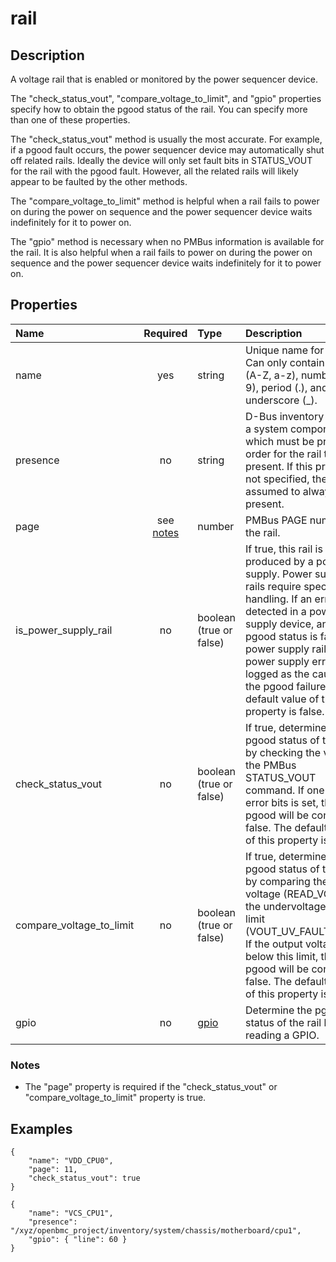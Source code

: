 # rail

## Description

A voltage rail that is enabled or monitored by the power sequencer device.

The "check_status_vout", "compare_voltage_to_limit", and "gpio" properties
specify how to obtain the pgood status of the rail. You can specify more than
one of these properties.

The "check_status_vout" method is usually the most accurate. For example, if a
pgood fault occurs, the power sequencer device may automatically shut off
related rails. Ideally the device will only set fault bits in STATUS_VOUT for
the rail with the pgood fault. However, all the related rails will likely appear
to be faulted by the other methods.

The "compare_voltage_to_limit" method is helpful when a rail fails to power on
during the power on sequence and the power sequencer device waits indefinitely
for it to power on.

The "gpio" method is necessary when no PMBus information is available for the
rail. It is also helpful when a rail fails to power on during the power on
sequence and the power sequencer device waits indefinitely for it to power on.

## Properties

| Name                     |      Required       | Type                    | Description                                                                                                                                                                                                                                                                                                                    |
| :----------------------- | :-----------------: | :---------------------- | :----------------------------------------------------------------------------------------------------------------------------------------------------------------------------------------------------------------------------------------------------------------------------------------------------------------------------- |
| name                     |         yes         | string                  | Unique name for the rail. Can only contain letters (A-Z, a-z), numbers (0-9), period (.), and underscore (\_).                                                                                                                                                                                                                 |
| presence                 |         no          | string                  | D-Bus inventory path of a system component which must be present in order for the rail to be present. If this property is not specified, the rail is assumed to always be present.                                                                                                                                             |
| page                     | see [notes](#notes) | number                  | PMBus PAGE number of the rail.                                                                                                                                                                                                                                                                                                 |
| is_power_supply_rail     |         no          | boolean (true or false) | If true, this rail is produced by a power supply. Power supply rails require special error handling. If an error is detected in a power supply device, and the pgood status is false for a power supply rail, the power supply error is logged as the cause of the pgood failure. The default value of this property is false. |
| check_status_vout        |         no          | boolean (true or false) | If true, determine the pgood status of the rail by checking the value of the PMBus STATUS_VOUT command. If one of the error bits is set, the rail pgood will be considered false. The default value of this property is false.                                                                                                 |
| compare_voltage_to_limit |         no          | boolean (true or false) | If true, determine the pgood status of the rail by comparing the output voltage (READ_VOUT) to the undervoltage fault limit (VOUT_UV_FAULT_LIMIT). If the output voltage is below this limit, the rail pgood will be considered false. The default value of this property is false.                                            |
| gpio                     |         no          | [gpio](gpio.md)         | Determine the pgood status of the rail by reading a GPIO.                                                                                                                                                                                                                                                                      |

### Notes

- The "page" property is required if the "check_status_vout" or
  "compare_voltage_to_limit" property is true.

## Examples

```
{
    "name": "VDD_CPU0",
    "page": 11,
    "check_status_vout": true
}
```

```
{
    "name": "VCS_CPU1",
    "presence": "/xyz/openbmc_project/inventory/system/chassis/motherboard/cpu1",
    "gpio": { "line": 60 }
}
```
